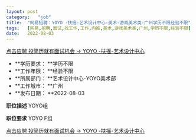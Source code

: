 ```yaml
---
layout:	post
category:	"job"
title:	"网易招聘：YOYO -扶摇-艺术设计中心-美术-游戏美术类-广州学历不限经验不限"
tags:	[网易,招聘,面试,找工作,工作,内推,美术,游戏美术类,广州,学历不限,经验不限]
date:	2022-08-03
---
```


[点击应聘 投简历就有面试机会 -> YOYO -扶摇-艺术设计中心](http://mobile.bole.netease.com/bole/boleDetail?id=41182&employeeId=346f03c3cda5f04c&key=all)



- **学历要求： **学历不限
- **工作年限： **经验不限
- **所属部门： **艺术设计中心-YOYO美术部
- **工作城市： **广州
- **发布日期： **2022-08-03



**职位描述**
YOYO组



**职位要求**
YOYO F组



[点击应聘 投简历就有面试机会 -> YOYO -扶摇-艺术设计中心](http://mobile.bole.netease.com/bole/boleDetail?id=41182&employeeId=346f03c3cda5f04c&key=all)